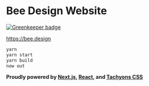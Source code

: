 # Bee Design Website

[![Greenkeeper badge](https://badges.greenkeeper.io/BeeDesignLLC/site.svg)](https://greenkeeper.io/)

https://bee.design

```bash
yarn
yarn start
yarn build
now out
```

**Proudly powered by [Next.js](https://github.com/zeit/next.js), [React](https://facebook.github.io/react/), and [Tachyons CSS](http://tachyons.io)**
